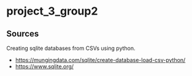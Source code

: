 # project_3_group2
 
## Sources
Creating sqlite databases from CSVs using python.
- https://mungingdata.com/sqlite/create-database-load-csv-python/
- https://www.sqlite.org/
